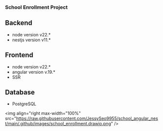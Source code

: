 
### School Enrollment Project
## Backend
- node version v22.*
- nestjs version v11.*

## Frontend
- node version v22.*
- angular version v.19.*
- SSR

## Database
- PostgreSQL

<img align="right max-width="100%" src="https://raw.githubusercontent.com/JessySeo9955/school_angular_nest/main/.github/images/school_enrollment.drawio.png" />
